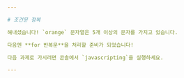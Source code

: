 ```yaml
---

# 조건문 정복

해내셨습니다! `orange` 문자열은 5개 이상의 문자를 가지고 있습니다.

다음엔 **for 반복문**을 처리할 준비가 되었습니다!

다음 과제로 가시려면 콘솔에서 `javascripting`을 실행하세요.

---
```

